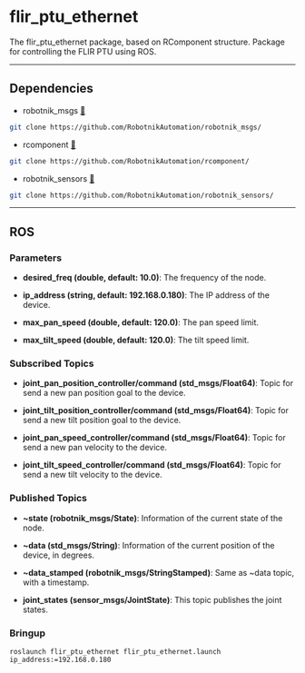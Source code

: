 # flir_ptu_ethernet

The flir_ptu_ethernet package, based on RComponent structure. Package for controlling the FLIR PTU using ROS.

---

## Dependencies

- robotnik_msgs [🔗](https://github.com/RobotnikAutomation/robotnik_msgs/)

```bash
git clone https://github.com/RobotnikAutomation/robotnik_msgs/
```

- rcomponent [🔗](https://github.com/RobotnikAutomation/rcomponent/)

```bash
git clone https://github.com/RobotnikAutomation/rcomponent/
```

- robotnik_sensors [🔗](https://github.com/RobotnikAutomation/robotnik_sensors/)

```bash
git clone https://github.com/RobotnikAutomation/robotnik_sensors/
```

---

## ROS

### Parameters

- **desired_freq (double, default: 10.0)**: The frequency of the node.

- **ip_address (string, default: 192.168.0.180)**: The IP address of the device.

- **max_pan_speed (double, default: 120.0)**: The pan speed limit.

- **max_tilt_speed (double, default: 120.0)**: The tilt speed limit.

   
### Subscribed Topics

* **joint_pan_position_controller/command (std_msgs/Float64)**:
  Topic for send a new pan position goal to the device.

* **joint_tilt_position_controller/command (std_msgs/Float64)**:
  Topic for send a new tilt position goal to the device.

* **joint_pan_speed_controller/command (std_msgs/Float64)**:
  Topic for send a new pan velocity to the device.

* **joint_tilt_speed_controller/command (std_msgs/Float64)**:
  Topic for send a new tilt velocity to the device.

### Published Topics

* **~state (robotnik_msgs/State)**:
  Information of the current state of the node.

* **~data (std_msgs/String)**:
  Information of the current position of the device, in degrees.

* **~data_stamped (robotnik_msgs/StringStamped)**:
  Same as ~data topic, with a timestamp.

* **joint_states (sensor_msgs/JointState)**:
  This topic publishes the joint states.

### Bringup

```
roslaunch flir_ptu_ethernet flir_ptu_ethernet.launch ip_address:=192.168.0.180
```
